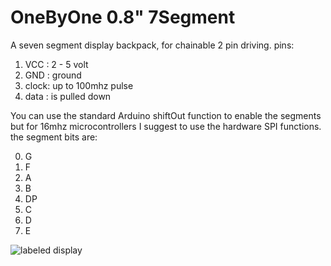 # OneByOne 0.8" 7Segment
A seven segment display backpack, for chainable 2 pin driving.
pins:

1. VCC  : 2 - 5 volt
2. GND  : ground
3. clock:  up to 100mhz pulse
4. data : is pulled down

You can use the standard Arduino shiftOut function to enable the segments but for 16mhz microcontrollers I suggest to use the hardware SPI functions.
the segment bits are:

 0. G
 1. F
 2. A
 3. B
 4. DP
 5. C
 6. D
 7. E

![labeled display](https://upload.wikimedia.org/wikipedia/commons/e/ed/7_Segment_Display_with_Labeled_Segments.svg)
